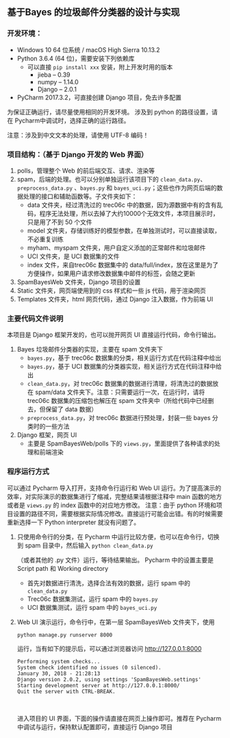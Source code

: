 ## 基于Bayes 的垃圾邮件分类器的设计与实现

### 开发环境：
* Windows 10 64 位系统 / macOS High Sierra 10.13.2
* Python 3.6.4 (64 位)，需要安装下列依赖库
  * 可以直接 `pip install xxx` 安装，附上开发时用的版本
    * jieba – 0.39
    * numpy – 1.14.0
    * Django – 2.0.1
* PyCharm 2017.3.2，可直接创建 Django 项目，免去许多配置

为保证正确运行，请尽量使用相同的开发环境。 涉及到 python 的路径设置，请在 Pycharm中调试时，选择正确的运行路径。

注意：涉及到中文文本的处理，请使用 UTF-8 编码！

### 项目结构：（基于 Django 开发的 Web 界面）

1. polls，管理整个 Web 的前后端交互、请求、渲染等
2. spam，后端的处理。也可以分别单独运行该项目下的 `clean_data.py`、`preprocess_data.py` 、`bayes.py` 和 `bayes_uci.py`；这些也作为网页后端的数据处理的接口和辅助函数等。子文件夹如下：
   - data 文件夹，经过清洗过的 trec06c 中的数据，因为源数据中有的含有乱码，程序无法处理，所以去掉了大约10000个无效文件，本项目展示时，只是用了不到 50 个文件
   - model 文件夹，存储训练好的模型参数，在单独测试时，可以直接读取，不必重复训练
   - myham、myspam 文件夹，用户自定义添加的正常邮件和垃圾邮件
   - UCI 文件夹，是 UCI 数据集的文件
   - index 文件，来自trec06c 数据集中的 data/full/index，放在这里是为了方便操作，如果用户请求修改数据集中邮件的标签，会随之更新
3. SpamBayesWeb 文件夹，Django 项目的设置
4. Static 文件夹，网页端使用到的 css 样式和一些 js 代码，用于渲染网页
5. Templates 文件夹，html 网页代码，通过 Django 注入数据，作为前端 UI

### 主要代码文件说明

本项目是 Django 框架开发的，也可以抛开网页 UI 直接运行代码，命令行输出。

1. Bayes 垃圾邮件分类器的实现，主要在 spam 文件夹下
   - `bayes.py`，基于 trec06c 数据集的分类，相关运行方式在代码注释中给出
   - `bayes.py`，基于 UCI 数据集的分类器实现，相关运行方式在代码注释中给出
   - `clean_data.py`，对 trec06c 数据集的数据进行清理，将清洗过的数据放在 spam/data 文件夹下。注意：只需要运行一次，在运行时，请将 trec06c 数据集的压缩包也解压在 spam 文件夹中（所给代码中已经删去，但保留了 data 数据）
   - `preprocess_data.py`，对 trec06c 数据进行预处理，封装一些 bayes 分类时的一些方法
2. Django 框架，网页 UI
   * 主要是 SpamBayesWeb/polls 下的 `views.py`，里面提供了各种请求的处理和前端渲染

### 程序运行方式

可以通过 Pycharm 导入打开，支持命令行运行和 Web UI 运行。为了提高演示的效率，对实际演示的数据集进行了缩减，完整结果请根据注释中 main 函数的地方或者是 `views.py` 的 index 函数中的对应地方修改。
注意：由于 python 环境和项目设置的路径不同，需要根据实际情况修改。直接运行可能会出错。有的时候需要重新选择一下 Python interpreter 就没有问题了。

1. 只使用命令行的分类，在 Pycharm 中运行比较方便，也可以在命令行，切换到 spam 目录中，然后输入 `python clean_data.py`

   （或者其他的 .py 文件）运行，等待结果输出。 Pycharm 中的设置主要是 Script path 和 Working directory

   - 首先对数据进行清洗，选择合法有效的数据，运行 spam 中的 `clean_data.py`
   - Trec06c 数据集测试，运行 spam 中的 `bayes.py`
   - UCI 数据集测试，运行 spam 中的 `bayes_uci.py`

2. Web UI 演示运行，命令行中，在第一层 SpamBayesWeb 文件夹下，使用

    `python manage.py runserver 8000` 

   运行，当有如下的提示后，可以通过浏览器访问 http://127.0.0.1:8000 

   ```
   Performing system checks...
   System check identified no issues (0 silenced).
   January 30, 2018 - 21:28:13
   Django version 2.0.2, using settings 'SpamBayesWeb.settings'
   Starting development server at http://127.0.0.1:8000/
   Quit the server with CTRL-BREAK.
   ```

   ​

   进入项目的 UI 界面，下面的操作请直接在网页上操作即可。推荐在 Pycharm 中调试与运行，保持默认配置即可，直接运行 Django 项目

